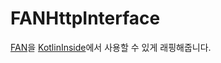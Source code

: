 # FANHttpInterface

[FAN](https://github.com/amitshekhariitbhu/Fast-Android-Networking)을 [KotlinInside](https://github.com/organization/KotlinInside)에서 사용할 수 있게 래핑해줍니다.
